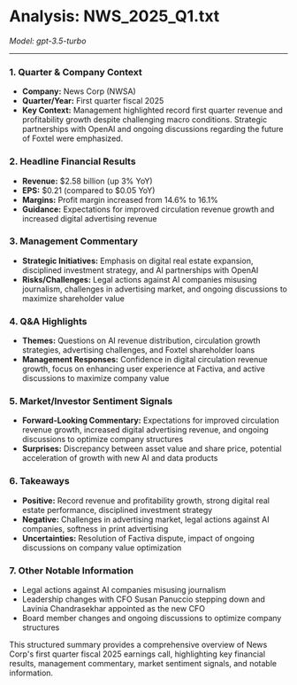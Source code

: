# Analysis: NWS_2025_Q1.txt

*Model: gpt-3.5-turbo*

---

### 1. Quarter & Company Context
- **Company:** News Corp (NWSA)
- **Quarter/Year:** First quarter fiscal 2025
- **Key Context:** Management highlighted record first quarter revenue and profitability growth despite challenging macro conditions. Strategic partnerships with OpenAI and ongoing discussions regarding the future of Foxtel were emphasized.

### 2. Headline Financial Results
- **Revenue:** $2.58 billion (up 3% YoY)
- **EPS:** $0.21 (compared to $0.05 YoY)
- **Margins:** Profit margin increased from 14.6% to 16.1%
- **Guidance:** Expectations for improved circulation revenue growth and increased digital advertising revenue

### 3. Management Commentary
- **Strategic Initiatives:** Emphasis on digital real estate expansion, disciplined investment strategy, and AI partnerships with OpenAI
- **Risks/Challenges:** Legal actions against AI companies misusing journalism, challenges in advertising market, and ongoing discussions to maximize shareholder value

### 4. Q&A Highlights
- **Themes:** Questions on AI revenue distribution, circulation growth strategies, advertising challenges, and Foxtel shareholder loans
- **Management Responses:** Confidence in digital circulation revenue growth, focus on enhancing user experience at Factiva, and active discussions to maximize company value

### 5. Market/Investor Sentiment Signals
- **Forward-Looking Commentary:** Expectations for improved circulation revenue growth, increased digital advertising revenue, and ongoing discussions to optimize company structures
- **Surprises:** Discrepancy between asset value and share price, potential acceleration of growth with new AI and data products

### 6. Takeaways
- **Positive:** Record revenue and profitability growth, strong digital real estate performance, disciplined investment strategy
- **Negative:** Challenges in advertising market, legal actions against AI companies, softness in print advertising
- **Uncertainties:** Resolution of Factiva dispute, impact of ongoing discussions on company value optimization

### 7. Other Notable Information
- Legal actions against AI companies misusing journalism
- Leadership changes with CFO Susan Panuccio stepping down and Lavinia Chandrasekhar appointed as the new CFO
- Board member changes and ongoing discussions to optimize company structures

This structured summary provides a comprehensive overview of News Corp's first quarter fiscal 2025 earnings call, highlighting key financial results, management commentary, market sentiment signals, and notable information.
